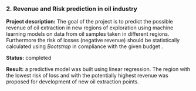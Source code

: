 ### 2. Revenue and Risk prediction in oil industry
**Project description:** The goal of the project is to predict the possible revenue of oil extraction in new regions of exploration using machine learning models on data from oil samples taken in different regions. Furthermore the risk of losses (negative revenue) should be statistically calculated using *Bootstrap* in compliance with the given budget .<br>

**Status:** completed<br>

**Result:** a predictive model was built using linear regression. The region with the lowest risk of loss and with the potentially highest revenue was proposed for development of new oil extraction points.<br>
